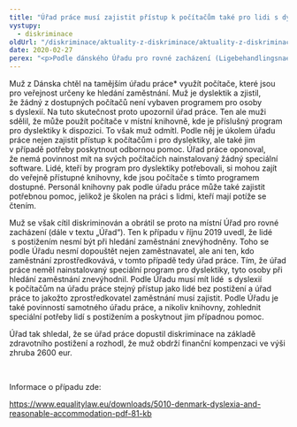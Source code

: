 ```yaml
---
title: "Úřad práce musí zajistit přístup k počítačům také pro lidi s dyslexií"
vystupy:
  - diskriminace
oldUrl: "/diskriminace/aktuality-z-diskriminace/aktuality-z-diskriminace-2020/urad-prace-musi-zajistit-pristup-k-pocitacum-take-pro-lidi-s-dyslexii/"
date: 2020-02-27
perex: "<p>Podle dánského Úřadu pro rovné zacházení (Ligebehandlingsnaevnet) je povinností úřadu práce zajistit lidem s dyslexií rovný přístup k počítačům, které jsou určeny ke hledání zaměstnání.</p>"
---
```


<!-- imported from the old website -->

<p>Muž z Dánska chtěl na tamějším úřadu práce* využít počítače, které jsou pro veřejnost určeny ke hledání zaměstnání. Muž je dyslektik a zjistil, že žádný z dostupných počítačů není vybaven programem pro osoby s dyslexií. Na tuto skutečnost proto upozornil úřad práce. Ten ale muži sdělil, že může použít počítače v místní knihovně, kde je příslušný program pro dyslektiky k dispozici. To však muž odmítl. Podle něj je úkolem úřadu práce nejen zajistit přístup k počítačům i pro dyslektiky, ale také jim v případě potřeby poskytnout odbornou pomoc. Úřad práce oponoval, že nemá povinnost mít na svých počítačích nainstalovaný žádný speciální software. Lidé, kteří by program pro dyslektiky potřebovali, si mohou zajít do veřejně přístupné knihovny, kde jsou počítače s tímto programem dostupné. Personál knihovny pak podle úřadu práce může také zajistit potřebnou pomoc, jelikož je školen na práci s lidmi, kteří mají potíže se čtením. </p> <p>Muž se však cítil diskriminován a obrátil se proto na místní Úřad pro rovné zacházení (dále v textu „Úřad“). Ten k případu v říjnu 2019 uvedl, že lidé  s postižením nesmí být při hledání zaměstnání znevýhodněny. Toho se podle Úřadu nesmí dopouštět nejen zaměstnavatel, ale ani ten, kdo zaměstnání zprostředkovává, v tomto případě tedy úřad práce. Tím, že úřad práce neměl nainstalovaný speciální program pro dyslektiky, tyto osoby při hledání zaměstnání znevýhodnil. Podle Úřadu musí mít lidé  s dyslexií k počítačům na úřadu práce stejný přístup jako lidé bez postižení a úřad práce to jakožto zprostředkovatel zaměstnání musí zajistit. Podle Úřadu je také povinností samotného úřadu práce, a nikoliv knihovny, zohlednit speciální potřeby lidí s postižením a poskytnout jim případnou pomoc.</p> <p>Úřad tak shledal, že se úřad práce dopustil diskriminace na základě zdravotního postižení a rozhodl, že muž obdrží finanční kompenzaci ve výši zhruba 2600 eur.</p> <p> </p> <p>Informace o případu zde:</p> <a href="https://www.equalitylaw.eu/downloads/5010-denmark-dyslexia-and-reasonable-accommodation-pdf-81-kb" target="_blank">https://www.equalitylaw.eu/downloads/5010-denmark-dyslexia-and-reasonable-accommodation-pdf-81-kb</a>
